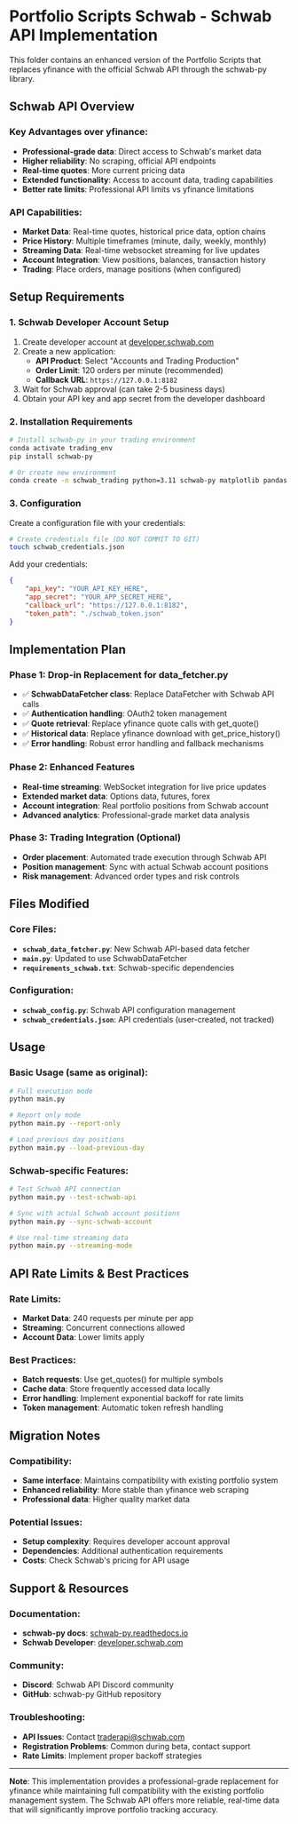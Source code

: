 # Portfolio Scripts Schwab - Schwab API Implementation

This folder contains an enhanced version of the Portfolio Scripts that replaces yfinance with the official Schwab API through the schwab-py library.

## Schwab API Overview

### Key Advantages over yfinance:
- **Professional-grade data**: Direct access to Schwab's market data
- **Higher reliability**: No scraping, official API endpoints
- **Real-time quotes**: More current pricing data
- **Extended functionality**: Access to account data, trading capabilities
- **Better rate limits**: Professional API limits vs yfinance limitations

### API Capabilities:
- **Market Data**: Real-time quotes, historical price data, option chains
- **Price History**: Multiple timeframes (minute, daily, weekly, monthly)
- **Streaming Data**: Real-time websocket streaming for live updates
- **Account Integration**: View positions, balances, transaction history
- **Trading**: Place orders, manage positions (when configured)

## Setup Requirements

### 1. Schwab Developer Account Setup
1. Create developer account at [developer.schwab.com](https://developer.schwab.com/)
2. Create a new application:
   - **API Product**: Select "Accounts and Trading Production"
   - **Order Limit**: 120 orders per minute (recommended)
   - **Callback URL**: `https://127.0.0.1:8182`
3. Wait for Schwab approval (can take 2-5 business days)
4. Obtain your API key and app secret from the developer dashboard

### 2. Installation Requirements
```bash
# Install schwab-py in your trading environment
conda activate trading_env
pip install schwab-py

# Or create new environment
conda create -n schwab_trading python=3.11 schwab-py matplotlib pandas numpy -c conda-forge
```

### 3. Configuration
Create a configuration file with your credentials:
```bash
# Create credentials file (DO NOT COMMIT TO GIT)
touch schwab_credentials.json
```

Add your credentials:
```json
{
    "api_key": "YOUR_API_KEY_HERE",
    "app_secret": "YOUR_APP_SECRET_HERE", 
    "callback_url": "https://127.0.0.1:8182",
    "token_path": "./schwab_token.json"
}
```

## Implementation Plan

### Phase 1: Drop-in Replacement for data_fetcher.py
- ✅ **SchwabDataFetcher class**: Replace DataFetcher with Schwab API calls
- ✅ **Authentication handling**: OAuth2 token management
- ✅ **Quote retrieval**: Replace yfinance quote calls with get_quote()
- ✅ **Historical data**: Replace yfinance download with get_price_history()
- ✅ **Error handling**: Robust error handling and fallback mechanisms

### Phase 2: Enhanced Features
- **Real-time streaming**: WebSocket integration for live price updates
- **Extended market data**: Options data, futures, forex
- **Account integration**: Real portfolio positions from Schwab account
- **Advanced analytics**: Professional-grade market data analysis

### Phase 3: Trading Integration (Optional)
- **Order placement**: Automated trade execution through Schwab API
- **Position management**: Sync with actual Schwab account positions
- **Risk management**: Advanced order types and risk controls

## Files Modified

### Core Files:
- **`schwab_data_fetcher.py`**: New Schwab API-based data fetcher
- **`main.py`**: Updated to use SchwabDataFetcher
- **`requirements_schwab.txt`**: Schwab-specific dependencies

### Configuration:
- **`schwab_config.py`**: Schwab API configuration management
- **`schwab_credentials.json`**: API credentials (user-created, not tracked)

## Usage

### Basic Usage (same as original):
```bash
# Full execution mode
python main.py

# Report only mode  
python main.py --report-only

# Load previous day positions
python main.py --load-previous-day
```

### Schwab-specific Features:
```bash
# Test Schwab API connection
python main.py --test-schwab-api

# Sync with actual Schwab account positions
python main.py --sync-schwab-account

# Use real-time streaming data
python main.py --streaming-mode
```

## API Rate Limits & Best Practices

### Rate Limits:
- **Market Data**: 240 requests per minute per app
- **Streaming**: Concurrent connections allowed
- **Account Data**: Lower limits apply

### Best Practices:
- **Batch requests**: Use get_quotes() for multiple symbols
- **Cache data**: Store frequently accessed data locally
- **Error handling**: Implement exponential backoff for rate limits
- **Token management**: Automatic token refresh handling

## Migration Notes

### Compatibility:
- **Same interface**: Maintains compatibility with existing portfolio system
- **Enhanced reliability**: More stable than yfinance web scraping
- **Professional data**: Higher quality market data

### Potential Issues:
- **Setup complexity**: Requires developer account approval
- **Dependencies**: Additional authentication requirements
- **Costs**: Check Schwab's pricing for API usage

## Support & Resources

### Documentation:
- **schwab-py docs**: [schwab-py.readthedocs.io](https://schwab-py.readthedocs.io)
- **Schwab Developer**: [developer.schwab.com](https://developer.schwab.com)

### Community:
- **Discord**: Schwab API Discord community
- **GitHub**: schwab-py GitHub repository

### Troubleshooting:
- **API Issues**: Contact traderapi@schwab.com
- **Registration Problems**: Common during beta, contact support
- **Rate Limits**: Implement proper backoff strategies

---

**Note**: This implementation provides a professional-grade replacement for yfinance while maintaining full compatibility with the existing portfolio management system. The Schwab API offers more reliable, real-time data that will significantly improve portfolio tracking accuracy.